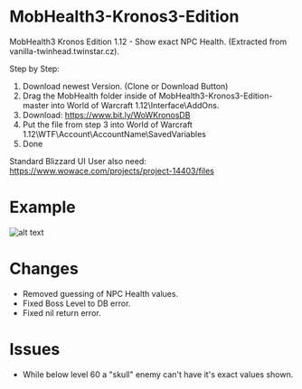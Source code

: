 # MobHealth3-Kronos3-Edition
MobHealth3 Kronos Edition 1.12 - Show exact NPC Health. (Extracted from vanilla-twinhead.twinstar.cz).

Step by Step:

1. Download newest Version. (Clone or Download Button)
2. Drag the MobHealth folder inside of MobHealth3-Kronos3-Edition-master into World of Warcraft 1.12\Interface\AddOns.
3. Download:  https://www.bit.ly/WoWKronosDB
4. Put the file from step 3 into World of Warcraft 1.12\WTF\Account\AccountName\SavedVariables
5. Done

Standard Blizzard UI User also need: https://www.wowace.com/projects/project-14403/files

# Example
![alt text](https://i.imgur.com/2xVqsiU.png)

# Changes
- Removed guessing of NPC Health values.
- Fixed Boss Level to DB error.
- Fixed nil return error.

# Issues
- While below level 60 a "skull" enemy can't have it's exact values shown.
